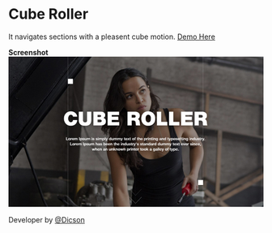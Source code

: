 # Cube Roller
It navigates sections with a pleasent cube motion. [Demo Here](http://dicson.in/widgets/cube-roller)

**Screenshot**
![](img/cube-roller.jpg)

Developer by [@Dicson](http://dicson.in)
